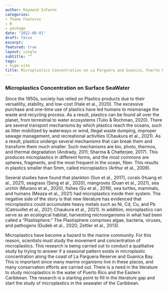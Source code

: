 ```yaml
---
author: Raymond Infante
categories:
- Theme Features
- R
- package
date: "2022-08-01"
draft: false
excerpt:
featured: true
layout: single
subtitle: ""
tags:
- hugo-site
title: Microplastics Concentration on La Parguera and Guanica, Puerto Rico
---
```


### Microplastics Concentration on Surface SeaWater


Since the 1950s, society has relied on Plastics products due to their versatility, stability, and low-cost (Hale et al., 2020). The excessive purchase and one-time use of plastics have led humans to mismanage the waste and recycling process. As a result, plastics can be found all over the planet, from terrestrial to water ecosystems (Tulio & Rochman, 2020). There are several transport mechanisms by which plastics reach the oceans, such as litter mobilized by waterways or wind, illegal waste dumping, improper sewage management, and recreational activities (Chaukura et al., 2021). As a result, plastics undergo several mechanisms that can break them and transform them much smaller. Such mechanisms are bio, photo, thermos, and thermal degradation (Andrady, 2011; Sharma & Chatterjee, 2017). This produces microplastics in different forms, and the most commons are spheres, fragments, and the most frequent in the ocean, fiber. This results in plastics smaller than 5mm, called microplastics (Arthur et al., 2009).

Several studies have found that plankton (Sun et al., 2017), corals (Huang et al., 2021), seagrass (Seng et al., 2020), mangroves (Duan et al., 2021), sea urchin (Murano et al., 2020), fishes (Su et al., 2019), sea turtles, mammals, and humans (Meaza et al., 2021) had microplastics inside their system. The negative side of the story is that new literature has evidenced that microplastics could accumulate heavy metals such as Ni, Cd, Cu, and Pb (Catrouillet et al., 2021; Chaukura et al., 2021). In addition, microplastics can serve as an ecological habitat, harvesting microorganisms in what had been called a “Plastisphere.” The Plastisphere comprises algae, bacteria, viruses, and pathogens (Dudek et al., 2020; Zettler et al., 2013).

Microplastics have become a hazard to the marine community. For this reason, scientists must study the movement and concentration of microplastics. This research is being carried out to conduct a qualitative study by trying to answer if a seasonal pattern exists in microplastic concentration along the coast of La Parguera Reserve and Guanica Bay. This is important since many marine organisms live in these places, and many conservation efforts are carried out. There is a need in the literature to study microplastics in the water of Puerto Rico and the Eastern Caribbean. The research is a starting point to fill in the literature gap and start the study of microplastics in the seawater of the Caribbean.


